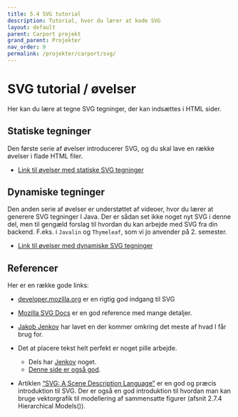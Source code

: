 ```yaml
---
title: 5.4 SVG tutorial
description: Tutorial, hvor du lærer at kode SVG
layout: default
parent: Carport projekt
grand_parent: Projekter
nav_order: 9
permalink: /projekter/carport/svg/
---
```


# SVG tutorial / øvelser

Her kan du lære at tegne SVG tegninger, der kan indsættes i HTML sider.

## Statiske tegninger

Den første serie af øvelser introducerer SVG, og du skal lave en række øvelser i flade HTML filer.

- [Link til øvelser med statiske SVG tegninger](./static_01.md)

## Dynamiske tegninger

Den anden serie af øvelser er understøttet af videoer, hvor du lærer at generere SVG tegninger I Java. Der er sådan set ikke noget nyt SVG i denne del, men til gengæld forslag til hvordan du kan arbejde med SVG fra din backend. F.eks. i `Javalin` og `Thymeleaf`, som vi jo anvender på 2. semester.

- [Link til øvelser med dynamiske SVG tegninger](./dynamic_01.md)

## Referencer

Her er en række gode links:

- [developer.mozilla.org](https://developer.mozilla.org/en-US/docs/Web/SVG/Tutorial/Introduction) er en rigtig god indgang til SVG

- [Mozilla SVG Docs](https://developer.mozilla.org/en-US/docs/Web/SVG) er en god reference med mange detaljer.

- [Jakob Jenkov](http://tutorials.jenkov.com/svg/index.html) har lavet en der kommer omkring det meste af hvad I får brug for.

- Det at placere tekst helt perfekt er noget pille arbejde.
  - Dels har [Jenkov](http://tutorials.jenkov.com/svg/text-element.html) noget.
  - [Denne side er også god](http://apike.ca/prog_svg_text_style.html).

- Artiklen [“SVG: A Scene Description Language”](http://math.hws.edu/graphicsbook/c2/s7.html) er en god og præcis introduktion til SVG. Der er også en god introduktion til hvordan man kan bruge vektorgrafik til modellering af sammensatte figurer (afsnit 2.7.4 Hierarchical Models()).
